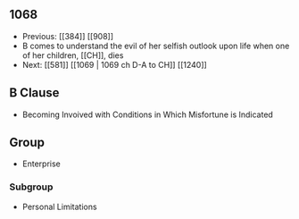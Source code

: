 ## 1068
- Previous: [[384]] [[908]] 
- B comes to understand the evil of her selfish outlook upon life when one of her children, [[CH]], dies
- Next: [[581]] [[1069 | 1069 ch D-A to CH]] [[1240]] 

## B Clause
- Becoming Invoived with Conditions in Which Misfortune is Indicated

## Group
- Enterprise

### Subgroup
- Personal Limitations


